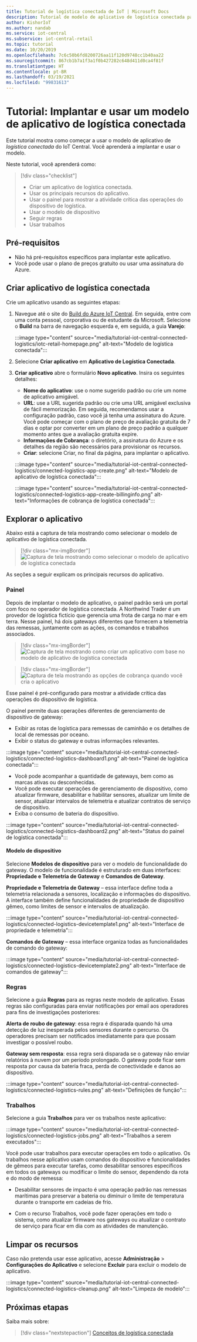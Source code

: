 ```yaml
---
title: Tutorial de logística conectada de IoT | Microsoft Docs
description: Tutorial de modelo de aplicativo de logística conectada para IoT Central
author: KishorIoT
ms.author: nandab
ms.service: iot-central
ms.subservice: iot-central-retail
ms.topic: tutorial
ms.date: 10/20/2019
ms.openlocfilehash: 7c6c50b6fd8200726aa11f120d9748cc1b40aa22
ms.sourcegitcommit: 867cb1b7a1f3a1f0b427282c648d411d0ca4f81f
ms.translationtype: HT
ms.contentlocale: pt-BR
ms.lasthandoff: 03/19/2021
ms.locfileid: "99831613"
---
```

# <a name="tutorial-deploy-and-walk-through-a-connected-logistics-application-template"></a>Tutorial: Implantar e usar um modelo de aplicativo de logística conectada

Este tutorial mostra como começar a usar o modelo de aplicativo de *logística conectada* do IoT Central. Você aprenderá a implantar e usar o modelo.

Neste tutorial, você aprenderá como:

> [!div class="checklist"]
> * Criar um aplicativo de logística conectada.
> * Usar os principais recursos do aplicativo.
> * Usar o painel para mostrar a atividade crítica das operações do dispositivo de logística.
> * Usar o modelo de dispositivo
> * Seguir regras
> * Usar trabalhos

## <a name="prerequisites"></a>Pré-requisitos

* Não há pré-requisitos específicos para implantar este aplicativo.
* Você pode usar o plano de preços gratuito ou usar uma assinatura do Azure.

## <a name="create-connected-logistics-application"></a>Criar aplicativo de logística conectada

Crie um aplicativo usando as seguintes etapas:

1. Navegue até o site do [Build do Azure IoT Central](https://aka.ms/iotcentral). Em seguida, entre com uma conta pessoal, corporativa ou de estudante da Microsoft. Selecione o **Build** na barra de navegação esquerda e, em seguida, a guia **Varejo**:

    :::image type="content" source="media/tutorial-iot-central-connected-logistics/iotc-retail-homepage.png" alt-text="Modelo de logística conectada":::

1. Selecione **Criar aplicativo** em **Aplicativo de Logística Conectada**.

1. **Criar aplicativo** abre o formulário **Novo aplicativo**. Insira os seguintes detalhes:


    * **Nome do aplicativo**: use o nome sugerido padrão ou crie um nome de aplicativo amigável.
    * **URL**: use a URL sugerida padrão ou crie uma URL amigável exclusiva de fácil memorização. Em seguida, recomendamos usar a configuração padrão, caso você já tenha uma assinatura do Azure. Você pode começar com o plano de preço de avaliação gratuita de 7 dias e optar por converter em um plano de preço padrão a qualquer momento antes que a avaliação gratuita expire.
    * **Informações de Cobrança**: o diretório, a assinatura do Azure e os detalhes da região são necessários para provisionar os recursos.
    * **Criar**: selecione Criar, no final da página, para implantar o aplicativo.

    :::image type="content" source="media/tutorial-iot-central-connected-logistics/connected-logistics-app-create.png" alt-text="Modelo de aplicativo de logística conectada":::

    :::image type="content" source="media/tutorial-iot-central-connected-logistics/connected-logistics-app-create-billinginfo.png" alt-text="Informações de cobrança de logística conectada":::

## <a name="walk-through-the-application"></a>Explorar o aplicativo

Abaixo está a captura de tela mostrando como selecionar o modelo de aplicativo de logística conectada.

> [!div class="mx-imgBorder"]
> ![Captura de tela mostrando como selecionar o modelo de aplicativo de logística conectada](./media/tutorial-iot-central-connected-logistics/iotc-retail-homepage.png)

As seções a seguir explicam os principais recursos do aplicativo.

### <a name="dashboard"></a>Painel

Depois de implantar o modelo de aplicativo, o painel padrão será um portal com foco no operador de logística conectada. A Northwind Trader é um provedor de logística fictício que gerencia uma frota de carga no mar e em terra. Nesse painel, há dois gateways diferentes que fornecem a telemetria das remessas, juntamente com as ações, os comandos e trabalhos associados.

> [!div class="mx-imgBorder"]
> ![Captura de tela mostrando como criar um aplicativo com base no modelo de aplicativo de logística conectada](./media/tutorial-iot-central-connected-logistics/connected-logistics-app-create.png)

> [!div class="mx-imgBorder"]
> ![Captura de tela mostrando as opções de cobrança quando você cria o aplicativo](./media/tutorial-iot-central-connected-logistics/connected-logistics-app-create-billinginfo.png)

Esse painel é pré-configurado para mostrar a atividade crítica das operações do dispositivo de logística.

O painel permite duas operações diferentes de gerenciamento de dispositivo de gateway:

* Exibir as rotas de logística para remessas de caminhão e os detalhes de local de remessas por oceano.
* Exibir o status do gateway e outras informações relevantes.

:::image type="content" source="media/tutorial-iot-central-connected-logistics/connected-logistics-dashboard1.png" alt-text="Painel de logística conectada":::

* Você pode acompanhar a quantidade de gateways, bem como as marcas ativas ou desconhecidas.
* Você pode executar operações de gerenciamento de dispositivo, como atualizar firmware, desabilitar e habilitar sensores, atualizar um limite de sensor, atualizar intervalos de telemetria e atualizar contratos de serviço de dispositivo.
* Exiba o consumo de bateria do dispositivo.

:::image type="content" source="media/tutorial-iot-central-connected-logistics/connected-logistics-dashboard2.png" alt-text="Status do painel de logística conectada":::

#### <a name="device-template"></a>Modelo de dispositivo

Selecione **Modelos de dispositivo** para ver o modelo de funcionalidade do gateway. O modelo de funcionalidade é estruturado em duas interfaces: **Propriedade e Telemetria de Gateway** e **Comandos de Gateway**.

**Propriedade e Telemetria de Gateway** – essa interface define toda a telemetria relacionada a sensores, localização e informações do dispositivo. A interface também define funcionalidades de propriedade de dispositivo gêmeo, como limites de sensor e intervalos de atualização.

:::image type="content" source="media/tutorial-iot-central-connected-logistics/connected-logistics-devicetemplate1.png" alt-text="Interface de propriedade e telemetria":::

**Comandos de Gateway** – essa interface organiza todas as funcionalidades de comando do gateway:

:::image type="content" source="media/tutorial-iot-central-connected-logistics/connected-logistics-devicetemplate2.png" alt-text="Interface de comandos de gateway":::

### <a name="rules"></a>Regras

Selecione a guia **Regras** para as regras neste modelo de aplicativo. Essas regras são configuradas para enviar notificações por email aos operadores para fins de investigações posteriores:

**Alerta de roubo de gateway**: essa regra é disparada quando há uma detecção de luz inesperada pelos sensores durante o percurso. Os operadores precisam ser notificados imediatamente para que possam investigar o possível roubo.

**Gateway sem resposta**: essa regra será disparada se o gateway não enviar relatórios à nuvem por um período prolongado. O gateway pode ficar sem resposta por causa da bateria fraca, perda de conectividade e danos ao dispositivo.

:::image type="content" source="media/tutorial-iot-central-connected-logistics/connected-logistics-rules.png" alt-text="Definições de função":::

### <a name="jobs"></a>Trabalhos

Selecione a guia **Trabalhos** para ver os trabalhos neste aplicativo:

:::image type="content" source="media/tutorial-iot-central-connected-logistics/connected-logistics-jobs.png" alt-text="Trabalhos a serem executados":::

Você pode usar trabalhos para executar operações em todo o aplicativo. Os trabalhos nesse aplicativo usam comandos do dispositivo e funcionalidades de gêmeos para executar tarefas, como desabilitar sensores específicos em todos os gateways ou modificar o limite do sensor, dependendo da rota e do modo de remessa:

* Desabilitar sensores de impacto é uma operação padrão nas remessas marítimas para preservar a bateria ou diminuir o limite de temperatura durante o transporte em cadeias de frio.

* Com o recurso Trabalhos, você pode fazer operações em todo o sistema, como atualizar firmware nos gateways ou atualizar o contrato de serviço para ficar em dia com as atividades de manutenção.

## <a name="clean-up-resources"></a>Limpar os recursos

Caso não pretenda usar esse aplicativo, acesse **Administração** > **Configurações do Aplicativo** e selecione **Excluir** para excluir o modelo de aplicativo.

:::image type="content" source="media/tutorial-iot-central-connected-logistics/connected-logistics-cleanup.png" alt-text="Limpeza de modelo":::

## <a name="next-steps"></a>Próximas etapas

Saiba mais sobre:

> [!div class="nextstepaction"]
> [Conceitos de logística conectada](./architecture-connected-logistics.md)
